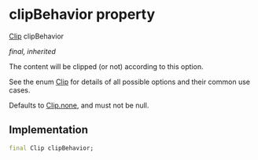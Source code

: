 


# clipBehavior property






[Clip](https://api.flutter.dev/flutter/dart-ui/Clip-class.html) clipBehavior
  
_final, inherited_



<p>The content will be clipped (or not) according to this option.</p>
<p>See the enum <a href="https://api.flutter.dev/flutter/dart-ui/Clip-class.html">Clip</a> for details of all possible options and their common
use cases.</p>
<p>Defaults to <a href="https://api.flutter.dev/flutter/dart-ui/Clip-class.html">Clip.none</a>, and must not be null.</p>



## Implementation

```dart
final Clip clipBehavior;


```







